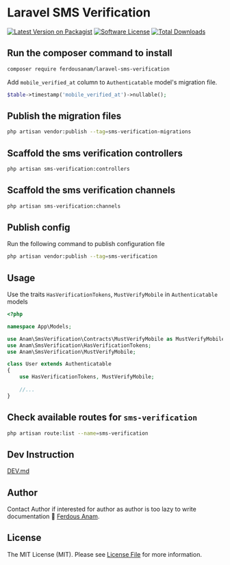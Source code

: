 # Laravel SMS Verification

[![Latest Version on Packagist][ico-version]][link-packagist]
[![Software License][ico-license]](LICENSE.md)
[![Total Downloads][ico-downloads]][link-downloads]

## Run the composer command to install

```bash
composer require ferdousanam/laravel-sms-verification
```

Add `mobile_verified_at` column to `Authenticatable` model's migration file.

```php
$table->timestamp('mobile_verified_at')->nullable();
```

## Publish the migration files

```bash
php artisan vendor:publish --tag=sms-verification-migrations
```

## Scaffold the sms verification controllers

```bash
php artisan sms-verification:controllers
```

## Scaffold the sms verification channels

```bash
php artisan sms-verification:channels
```

## Publish config

Run the following command to publish configuration file
```bash
php artisan vendor:publish --tag=sms-verification
```

## Usage

Use the traits `HasVerificationTokens`, `MustVerifyMobile` in `Authenticatable` models
```php
<?php

namespace App\Models;

use Anam\SmsVerification\Contracts\MustVerifyMobile as MustVerifyMobileContract;
use Anam\SmsVerification\HasVerificationTokens;
use Anam\SmsVerification\MustVerifyMobile;

class User extends Authenticatable
{
    use HasVerificationTokens, MustVerifyMobile;
    
    //...
}
```

## Check available routes for `sms-verification`

```bash
php artisan route:list --name=sms-verification
```

## Dev Instruction
[DEV.md](DEV.md)

## Author

Contact Author if interested for author as author is too lazy to write documentation
🙁 [Ferdous Anam](https://ferdousanam.gitlab.io).

## License

The MIT License (MIT). Please see [License File](LICENSE.md) for more information.

[ico-version]: https://img.shields.io/packagist/v/ferdousanam/laravel-sms-verificationr?style=flat-square
[ico-downloads]: https://img.shields.io/packagist/dt/ferdousanam/laravel-sms-verificationr?style=flat-square
[ico-license]: https://img.shields.io/github/license/ferdousanam/laravel-sms-verificationr?style=flat-square
[link-packagist]: https://packagist.org/packages/ferdousanam/laravel-sms-verificationr
[link-downloads]: https://packagist.org/packages/ferdousanam/laravel-sms-verificationr
[link-author]: https://github.com/ferdousanam
